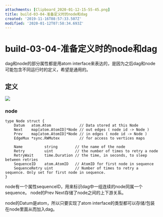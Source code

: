 ```yaml
---
attachments: [Clipboard_2020-01-12-15-55-45.png]
title: build-03-04-准备定义时的node和dag
created: '2019-11-16T08:57:33.507Z'
modified: '2020-01-12T07:58:34.693Z'
---
```


# build-03-04-准备定义时的node和dag

dag和node的部分属性都是用atom interface来表达的，是因为之后dag和node可能包含不同运行时的定义，希望是通用的。

## 定义

![](@attachment/Clipboard_2020-01-12-15-55-45.png)

### node

```
type Node struct {
	Datum   atom.Atom             // Data stored at this Node
	Next    map[atom.AtomID]*Node // out edges ( node id -> Node )
	Prev    map[atom.AtomID]*Node // in edges ( node id -> Node )
	EdgeMux *sync.RWMutex         // for access to vertices maps

	Name          string        // the name of the node
	Retry         uint          // the number of times to retry a node
	RetryWait     time.Duration // the time, in seconds, to sleep between retries
	SequenceID    atom.AtomID   // AtomID for first node in sequence
	SequenceRetry uint          // Number of times to retry a sequence. Only set for first node in sequence.
}
```

node有一个属性sequenceID，用来标识dag中一组连续的node同属一个sequence。
node的Prev Next存储了node之间的上下游关系。

node的Datum是atom，所以只要实现了atom interface的类型都可以存储/包装在node里面从而加入dag。

